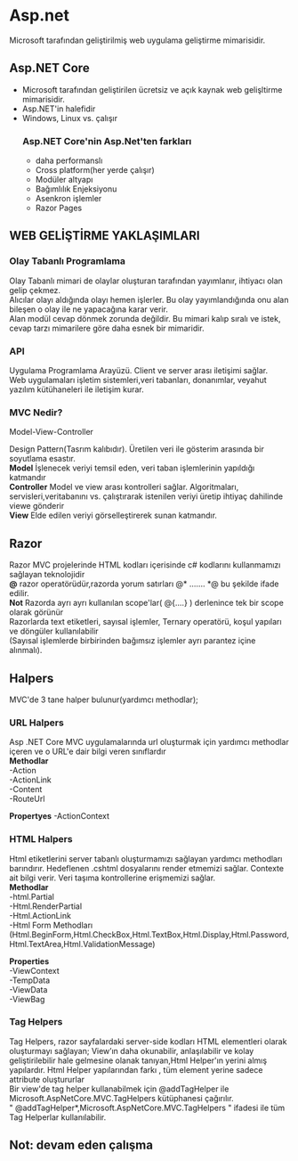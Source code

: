 # Asp.net

Microsoft tarafından geliştirilmiş web uygulama geliştirme mimarisidir. 
## Asp.NET Core
- Microsoft tarafından geliştirilen ücretsiz ve açık kaynak web gelişltirme mimarisidir.
- Asp.NET'in halefidir
- Windows, Linux vs. çalışır
  ### Asp.NET Core'nin Asp.Net'ten farkları
  - daha performanslı
  - Cross platform(her yerde çalışır)
  - Modüler altyapı
  - Bağımlılık Enjeksiyonu
  - Asenkron işlemler
  - Razor Pages
## WEB GELİŞTİRME YAKLAŞIMLARI
### Olay Tabanlı Programlama
Olay Tabanlı mimari de olaylar oluşturan tarafından yayımlanır, ihtiyacı olan gelip çekmez.  
Alıcılar olayı aldığında olayı hemen işlerler. Bu olay yayımlandığında onu alan bileşen o olay ile ne yapacağına karar verir.  
Alan modül cevap dönmek zorunda değildir. Bu mimari kalıp sıralı ve istek, cevap tarzı mimarilere göre daha esnek bir mimaridir.

### API  
Uygulama Programlama Arayüzü. Client ve server arası iletişimi sağlar.  
Web uygulamaları işletim sistemleri,veri tabanları, donanımlar, veyahut yazılım kütühaneleri ile iletişim kurar.

### MVC Nedir?  
Model-View-Controller  

Design Pattern(Tasrım kalıbıdır). Üretilen veri ile gösterim arasında bir soyutlama esastır.  
**Model** İşlenecek veriyi temsil eden, veri taban işlemlerinin yapıldığı katmandır  
**Controller** Model ve view arası kontrolleri sağlar. Algoritmaları, servisleri,veritabanını vs. çalıştırarak istenilen veriyi üretip ihtiyaç dahilinde viewe gönderir    
**View** Elde edilen veriyi görselleştirerek sunan katmandır.  

  ## Razor
  Razor MVC projelerinde HTML kodları içerisinde c# kodlarını kullanmamızı sağlayan teknolojidir  
  **@** razor operatörüdür,razorda yorum satırları  @* ....... *@  bu şekilde ifade edilir.  
  **Not** Razorda ayrı ayrı kullanılan  scope'lar( @{....} ) derlenince tek bir scope olarak görünür  
  Razorlarda text etiketleri, sayısal işlemler, Ternary operatörü, koşul yapıları ve döngüler kullanılabilir  
  (Sayısal işlemlerde birbirinden bağımsız işlemler ayrı parantez içine alınmalı).

  ## Halpers  
  MVC'de 3 tane halper bulunur(yardımcı methodlar);  
  ### URL Halpers  
  Asp .NET Core MVC uygulamalarında url oluşturmak için yardımcı methodlar içeren ve o URL'e dair bilgi veren sınıflardır  
  **Methodlar**  
  -Action  
  -ActionLink  
  -Content  
  -RouteUrl  

  **Propertyes**
  -ActionContext  


  ### HTML Halpers  
  Html etiketlerini server tabanlı oluşturmamızı sağlayan yardımcı methodları barındırır. Hedeflenen .cshtml dosyalarını render etmemizi sağlar. Contexte ait bilgi verir. Veri taşıma kontrollerine erişmemizi sağlar.  
  **Methodlar**  
  -html.Partial  
  -Html.RenderPartial  
  -Html.ActionLink  
  -Html Form Methodları (Html.BeginForm,Html.CheckBox,Html.TextBox,Html.Display,Html.Password,Html.TextArea,Html.ValidationMessage)  
  
  **Properties**  
  -ViewContext  
  -TempData  
  -ViewData  
  -ViewBag  

  ### Tag Helpers  
 Tag Helpers, razor sayfalardaki server-side kodları HTML elementleri olarak oluşturmayı sağlayan; View’ın daha okunabilir, anlaşılabilir ve kolay geliştirilebilir hale gelmesine olanak tanıyan,Html Helper'ın yerini almış yapılardır. Html Helper yapılarından farkı , tüm element yerine sadece attribute oluştururlar  
 Bir view'de tag helper kullanabilmek için @addTagHelper ile Microsoft.AspNetCore.MVC.TagHelpers kütüphanesi çağırılır.  
" @addTagHelper*,Microsoft.AspNetCore.MVC.TagHelpers " ifadesi ile tüm Tag Helperlar kullanılabilir.   


## Not: devam eden çalışma



